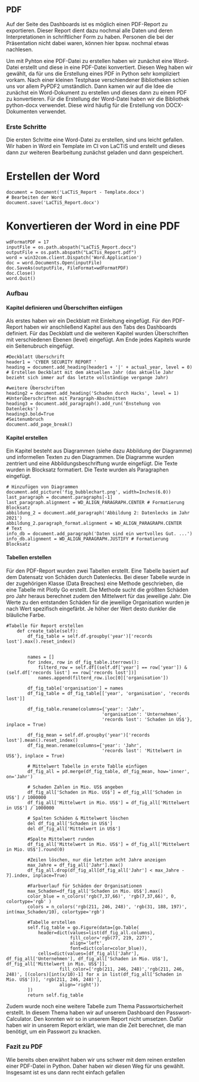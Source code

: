 
## PDF
Auf der Seite des Dashboards ist es möglich einen PDF-Report zu exportieren. Dieser Report dient dazu nochmal alle Daten und deren Interpretationen in schriftlicher Form zu haben. Personen die bei der Präsentation nicht dabei waren, können hier bpsw. nochmal etwas nachlesen.

Um mit Pyhton eine PDF-Datei zu erstellen haben wir zunächst eine Word-Datei erstellt und diese in eine PDF-Datei konvertiert. Diesen Weg haben wir gewählt, da für uns die Erstellung eines PDF in Python sehr kompliziert vorkam. Nach einer kleinen Testphase verschiendener Bibliotheken schien uns vor allem PyPDF2 umständlich. Dann kamen wir auf die Idee die zunächst ein Word-Dokument zu erstellen und dieses dann zu einem PDF zu konvertieren. 
Für die Erstellung der Word-Datei haben wir die Bibliothek python-docx verwendet. Diese wird häufig für die Erstellung von DOCX-Dokumenten verwendet.

### Erste Schritte
Die ersten Schritte eine Word-Datei zu erstellen, sind uns leicht gefallen. Wir haben in Word ein Template im CI von LaCTiS und erstellt und dieses dann zur weiteren Bearbeitung zunächst geladen und dann gespeichert.

# Erstellen der Word
```
document = Document('LaCTiS_Report - Template.docx')
# Bearbeiten der Word
document.save('LaCTiS_Report.docx') 
```
# Konvertieren der Word in eine PDF
```
wdFormatPDF = 17
inputFile = os.path.abspath("LaCTiS_Report.docx")
outputFile = os.path.abspath("LaCTis_Report.pdf")
word = win32com.client.Dispatch('Word.Application')
doc = word.Documents.Open(inputFile)
doc.SaveAs(outputFile, FileFormat=wdFormatPDF)
doc.Close()
word.Quit()
```

### Aufbau
#### Kapitel definieren und Überschriften einfügen
Als erstes haben wir ein Deckblatt mit Einleitung eingefügt. Für den PDF-Report haben wir anschließend Kapitel aus den Tabs des Dashboards definiert. Für das Deckblatt und die weiteren Kapitel wurden Überschriften mit verschiedenen Ebenen (level) eingefügt. Am Ende jedes Kapitels wurde ein Seitenubruch eingefügt.
```
#Deckblatt Überschrift
header1 = 'CYBER SECURITY REPORT '
heading = document.add_heading(header1 + '|' + actual_year, level = 0) # Erstellen Deckblatt mit dem aktuellen Jahr (das aktuelle Jahr bezieht sich immer auf das letzte vollständige vergange Jahr)

#weitere Überschriften
heading2 = document.add_heading('Schaden durch Hacks', level = 1)
#Unterüberschriften mit Paragraph-Abschnitten
heading3 = document.add_paragraph().add_run('Enstehung von Datenlecks')
heading3.bold=True
#Seitenumbruch
document.add_page_break()
```
#### Kapitel erstellen
Ein Kapitel besteht aus Diagrammen (siehe dazu Abbildung der Diagramme) und informellen Texten zu den Diagrammen. Die Diagramme wurden zentriert und eine Abbildungsbeschriftung wurde eingefügt. Die Texte wurden in Blocksatz formatiert.
Die Texte wurden als Paragraphen eingefügt. 
```
# Hinzufügen von Diagrammen
document.add_picture('fig_bubblechart.png', width=Inches(6.0))
last_paragraph = document.paragraphs[-1] 
last_paragraph.alignment = WD_ALIGN_PARAGRAPH.CENTER # Formatierung Blocksatz
abbildung_2 = document.add_paragraph('Abbildung 2: Datenlecks im Jahr 2021')
abbildung_2.paragraph_format.alignment = WD_ALIGN_PARAGRAPH.CENTER
# Text
info_db = document.add_paragraph('Daten sind ein wertvolles Gut. ...')
info_db.alignment = WD_ALIGN_PARAGRAPH.JUSTIFY # Formatierung Blocksatz
```

#### Tabellen erstellen
Für den PDF-Report wurden zwei Tabellen erstellt. Eine Tabelle basiert auf dem Datensatz von Schäden durch Datenlecks. Bei dieser Tabelle wurde in der zugehörigen Klasse (Data Breaches) eine Methode geschrieben, die eine Tabelle mit Plotly Go erstellt. Die Methode sucht die größten Schäden pro Jahr heraus berechnet zudem den Mittelwert für das jeweilige Jahr. Die Werte zu den entstanden Schäden für die jeweilige Organisation wurden je nach Wert spezifisch eingefärbt. Je höher der Wert desto dunkler die bläuliche Farbe.

```
#Tabelle für Report erstellen
    def create_table(self):
        df_fig_table = self.df.groupby('year')['records lost'].max().reset_index()


        names = []
        for index, row in df_fig_table.iterrows():
            filterd_row = self.df[(self.df['year'] == row['year']) & (self.df['records lost'] == row['records lost'])]
            names.append(filterd_row.iloc[0]['organisation'])

        df_fig_table['organisation'] = names
        df_fig_table = df_fig_table[['year', 'organisation', 'records lost']]

        df_fig_table.rename(columns={'year': 'Jahr',
                                    'organisation': 'Unternehmen',
                                    'records lost': 'Schaden in US$'}, inplace = True)
        
        df_fig_mean = self.df.groupby('year')['records lost'].mean().reset_index()
        df_fig_mean.rename(columns={'year': 'Jahr',
                                    'records lost': 'Mittelwert in US$'}, inplace = True)

        # Mittelwert Tabelle in erste Tablle einfügen
        df_fig_all = pd.merge(df_fig_table, df_fig_mean, how='inner', on='Jahr')
        
        # Schaden Zahlen in Mio. US$ angeben
        df_fig_all['Schaden in Mio. US$'] = df_fig_all['Schaden in US$'] / 1000000
        df_fig_all['Mittelwert in Mio. US$'] = df_fig_all['Mittelwert in US$'] / 1000000

        # Spalten Schäden & Mittelwert löschen
        del df_fig_all['Schaden in US$']
        del df_fig_all['Mittelwert in US$']

        #Spalte Mittelwert runden
        df_fig_all['Mittelwert in Mio. US$'] = df_fig_all['Mittelwert in Mio. US$'].round(0)

        #Zeilen löschen, nur die letzten acht Jahre anzeigen
        max_Jahre = df_fig_all['Jahr'].max()
        df_fig_all.drop(df_fig_all[df_fig_all['Jahr'] < max_Jahre - 7].index, inplace=True)

        #Farbverlauf für Schäden der Organisationen
        max_Schaden=df_fig_all['Schaden in Mio. US$'].max()
        color_blue = n_colors('rgb(7,37,66)', 'rgb(7,37,66)', 0, colortype='rgb' )
        colors = n_colors('rgb(211, 246, 248)', 'rgb(31, 188, 197)', int(max_Schaden/10), colortype='rgb')

        #Tabelle erstellen
        self.fig_table = go.Figure(data=[go.Table(
            header=dict(values=list(df_fig_all.columns),
                        fill_color='rgb(77, 219, 227)',
                        align='left',
                        font=dict(color=color_blue)),
            cells=dict(values=[df_fig_all['Jahr'], df_fig_all['Unternehmen'], df_fig_all['Schaden in Mio. US$'], df_fig_all['Mittelwert in Mio. US$']],
                    fill_color=['rgb(211, 246, 248)','rgb(211, 246, 248)', [(colors)[int(x/10)-1] for x in list(df_fig_all['Schaden in Mio. US$'])], 'rgb(211, 246, 248)'],
                    align='right'))
        ])
        return self.fig_table

```        
Zudem wurde noch eine weitere Tabelle zum Thema Passwortsicherheit erstellt. In diesem Thema haben wir auf unserem Dashboard den Passwort-Calculator. Den konnten wir so in unserem Report nicht umsetzen. Dafür haben wir in unserem Report erklärt, wie man die Zeit berechnet, die man benötigt, um ein Passwort zu knacken. 


### Fazit zu PDF
Wie bereits oben erwähnt haben wir uns schwer mit dem reinen erstellen einer PDF-Datei in Python. Daher haben wir diesen Weg für uns gewählt. Insgesamt ist es uns dann recht einfach gefallen 
